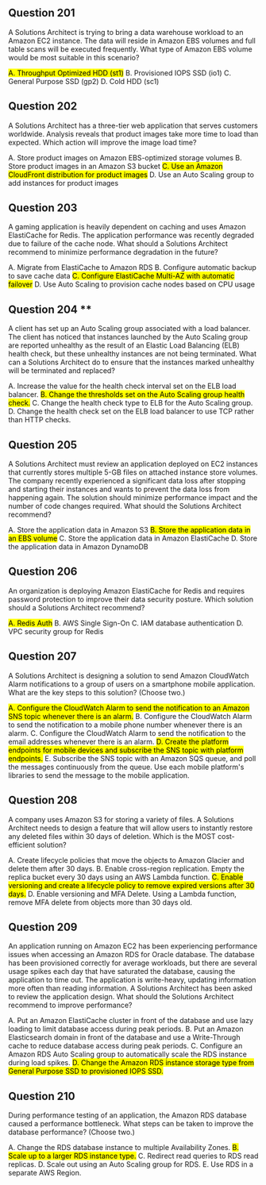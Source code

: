 ## Question 201
A Solutions Architect is trying to bring a data warehouse workload to an Amazon EC2 instance. The data will reside in Amazon EBS volumes and full
table scans will be executed frequently.
What type of Amazon EBS volume would be most suitable in this scenario?

<mark>A. Throughput Optimized HDD (st1)</mark>
B. Provisioned IOPS SSD (io1)
C. General Purpose SSD (gp2)
D. Cold HDD (sc1)

## Question 202
A Solutions Architect has a three-tier web application that serves customers worldwide. Analysis reveals that product images take more time to load than expected.
Which action will improve the image load time?

A. Store product images on Amazon EBS-optimized storage volumes
B. Store product images in an Amazon S3 bucket
<mark>C. Use an Amazon CloudFront distribution for product images</mark>
D. Use an Auto Scaling group to add instances for product images

## Question 203
A gaming application is heavily dependent on caching and uses Amazon ElastiCache for Redis. The application performance was recently degraded due
to failure of the cache node.
What should a Solutions Architect recommend to minimize performance degradation in the future?

A. Migrate from ElastiCache to Amazon RDS
B. Configure automatic backup to save cache data
<mark>C. Configure ElastiCache Multi-AZ with automatic failover</mark>
D. Use Auto Scaling to provision cache nodes based on CPU usage

## Question 204 **
A client has set up an Auto Scaling group associated with a load balancer. The client has noticed that instances launched by the Auto Scaling group are reported unhealthy as the result of an Elastic Load Balancing (ELB) health check, but these unhealthy instances are not being terminated.
What can a Solutions Architect do to ensure that the instances marked unhealthy will be terminated and replaced?

A. Increase the value for the health check interval set on the ELB load balancer.
<mark>B. Change the thresholds set on the Auto Scaling group health check.</mark>
C. Change the health check type to ELB for the Auto Scaling group.
D. Change the health check set on the ELB load balancer to use TCP rather than HTTP checks.

## Question 205
A Solutions Architect must review an application deployed on EC2 instances that currently stores multiple 5-GB files on attached instance store volumes. The company recently experienced a significant data loss after stopping and starting their instances and wants to prevent the data loss from happening again. The solution should minimize performance impact and the number of code changes required.
What should the Solutions Architect recommend?

A. Store the application data in Amazon S3
<mark>B. Store the application data in an EBS volume</mark>
C. Store the application data in Amazon ElastiCache
D. Store the application data in Amazon DynamoDB

## Question 206
An organization is deploying Amazon ElastiCache for Redis and requires password protection to improve their data security posture.
Which solution should a Solutions Architect recommend?

<mark>A. Redis Auth</mark>
B. AWS Single Sign-On
C. IAM database authentication
D. VPC security group for Redis

## Question 207
A Solutions Architect is designing a solution to send Amazon CloudWatch Alarm notifications to a group of users on a smartphone mobile application.
What are the key steps to this solution? (Choose two.)

<mark>A. Configure the CloudWatch Alarm to send the notification to an Amazon SNS topic whenever there is an alarm.</mark>
B. Configure the CloudWatch Alarm to send the notification to a mobile phone number whenever there is an alarm.
C. Configure the CloudWatch Alarm to send the notification to the email addresses whenever there is an alarm.
<mark>D. Create the platform endpoints for mobile devices and subscribe the SNS topic with platform endpoints.</mark>
E. Subscribe the SNS topic with an Amazon SQS queue, and poll the messages continuously from the queue. Use each mobile platform's libraries to send the message to the mobile application.

## Question 208
A company uses Amazon S3 for storing a variety of files. A Solutions Architect needs to design a feature that will allow users to instantly restore any deleted files within 30 days of deletion.
Which is the MOST cost-efficient solution?

A. Create lifecycle policies that move the objects to Amazon Glacier and delete them after 30 days.
B. Enable cross-region replication. Empty the replica bucket every 30 days using an AWS Lambda function.
<mark>C. Enable versioning and create a lifecycle policy to remove expired versions after 30 days.</mark>
D. Enable versioning and MFA Delete. Using a Lambda function, remove MFA delete from objects more than 30 days old.

## Question 209
An application running on Amazon EC2 has been experiencing performance issues when accessing an Amazon RDS for Oracle database. The database has been provisioned correctly for average workloads, but there are several usage spikes each day that have saturated the database, causing the application to time out. The application is write-heavy, updating information more often than reading information. A Solutions Architect has been asked to review the application design.
What should the Solutions Architect recommend to improve performance?

A. Put an Amazon ElastiCache cluster in front of the database and use lazy loading to limit database access during peak periods.
B. Put an Amazon Elasticsearch domain in front of the database and use a Write-Through cache to reduce database access during peak periods.
C. Configure an Amazon RDS Auto Scaling group to automatically scale the RDS instance during load spikes.
<mark>D. Change the Amazon RDS instance storage type from General Purpose SSD to provisioned IOPS SSD.</mark>

## Question 210
During performance testing of an application, the Amazon RDS database caused a performance bottleneck.
What steps can be taken to improve the database performance? (Choose two.)

A. Change the RDS database instance to multiple Availability Zones.
<mark>B. Scale up to a larger RDS instance type.</mark>
<mar>C. Redirect read queries to RDS read replicas.</mark>
D. Scale out using an Auto Scaling group for RDS.
E. Use RDS in a separate AWS Region.

